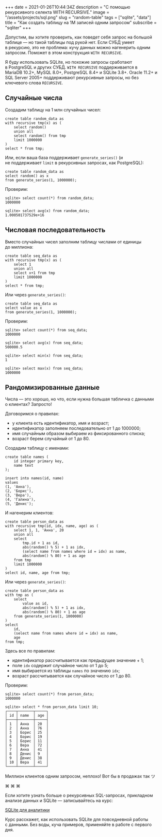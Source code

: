 +++
date = 2021-01-26T10:44:34Z
description = "С помощью рекурсивного селекта WITH RECURSIVE."
image = "/assets/projects/sql.png"
slug = "random-table"
tags = ["sqlite", "data"]
title = "Как создать таблицу на 1М записей одним запросом"
subscribe = "sqliter"
+++

Допустим, вы хотите проверить, как поведет себя запрос на большой таблице — но такой таблицы под рукой нет. Если СУБД умеет в рекурсию, это не проблема: кучу данных можно нагенерить одним запросом. Поможет в этом конструкция `WITH RECURSIVE`.

Я буду использовать SQLite, но похожие запросы сработают в PostgreSQL и других СУБД. `WITH RECURSIVE` поддерживается в MariaDB 10.2+, MySQL 8.0+, PostgreSQL 8.4+ и SQLite 3.8+. Oracle 11.2+ и SQL Server 2005+ поддерживают рекурсивные запросы, но без ключевого слова `RECURSIVE`.

## Случайные числа

Создадим таблицу на 1 млн случайных чисел:

```
create table random_data as
with recursive tmp(x) as (
    select random()
    union all
    select random() from tmp
    limit 1000000
)
select * from tmp;
```

Или, если ваша база поддерживает `generate_series()` (и не поддерживает `limit` в рекурсивных запросах, как PostgreSQL):

```
create table random_data as
select random() as x
from generate_series(1, 1000000);
```

Проверим:

```
sqlite> select count(*) from random_data;
1000000

sqlite> select avg(x) from random_data;
1.000501737529e+16
```

## Числовая последовательность

Вместо случайных чисел заполним таблицу числами от единицы до миллиона:

```
create table seq_data as
with recursive tmp(x) as (
    select 1
    union all
    select x+1 from tmp
    limit 1000000
)
select * from tmp;
```

Или через `generate_series()`:

```
create table seq_data as
select value as x
from generate_series(1, 1000000);
```

Проверим:

```
sqlite> select count(*) from seq_data;
1000000

sqlite> select avg(x) from seq_data;
500000.5

sqlite> select min(x) from seq_data;
1

sqlite> select max(x) from seq_data;
1000000
```

## Рандомизированные данные

Числа — это хорошо, но что, если нужна большая табличка с данными о клиентах? Запросто!

Договоримся о правилах:

- у клиента есть идентификатор, имя и возраст;
- идентификатор заполняем последовательно от 1 до 1000000;
- имя случайным образом выбираем из фиксированного списка;
- возраст берем случайный от 1 до 80.

Создадим таблицу с именами:

```
create table names (
    id integer primary key,
    name text
);

insert into names(id, name)
values
(1, 'Анна'),
(2, 'Борис'),
(3, 'Вера'),
(4, 'Галина'),
(5, 'Денис');
```

И нагенерим клиентов:

```
create table person_data as
with recursive tmp(id, idx, name, age) as (
    select 1, 1, 'Анна', 20
    union all
    select
        tmp.id + 1 as id,
        abs(random() % 5) + 1 as idx,
        (select name from names where id = idx) as name,
        abs(random() % 80) + 1 as age
    from tmp
    limit 1000000
)
select id, name, age from tmp;
```

Или через `generate_series()`:

```
create table person_data as
with tmp as (
    select
        value as id,
        abs(random() % 5) + 1 as idx,
        abs(random() % 80) + 1 as age
    from generate_series(1, 1000000)
)
select
    id,
    (select name from names where id = idx) as name,
    age
from tmp;
```

Здесь все по правилам:

- идентификатор рассчитывается как предыдущее значение + 1;
- поле `idx` содержит случайное число от 1 до 5;
- имя выбирается из таблицы `names` по значению `idx`;
- возраст рассчитывается как случайное число от 1 до 80.

Проверим:

```
sqlite> select count(*) from person_data;
1000000

sqlite> select * from person_data limit 10;
┌────┬───────┬─────┐
│ id │ name  │ age │
├────┼───────┼─────┤
│ 1  │ Анна  │ 20  │
│ 2  │ Анна  │ 76  │
│ 3  │ Борис │ 25  │
│ 4  │ Борис │ 19  │
│ 5  │ Борис │ 11  │
│ 6  │ Вера  │ 72  │
│ 7  │ Анна  │ 41  │
│ 8  │ Денис │ 9   │
│ 9  │ Денис │ 38  │
│ 10 │ Вера  │ 41  │
└────┴───────┴─────┘
```

Миллион клиентов одним запросом, неплохо! Вот бы в продажах так ツ

<p class="align-center">⌘&nbsp;⌘&nbsp;⌘</p>

Если хотите узнать больше о рекурсивных SQL-запросах, прикладном анализе данных и SQLite — записывайтесь на курс:

<p class="big">
<a href="/sqlite-course/">SQLite для аналитики</a>
</p>

Курс расскажет, как использовать SQLite для повседневной работы с данными. Без воды, куча примеров, применяйте в работе с первого дня.
